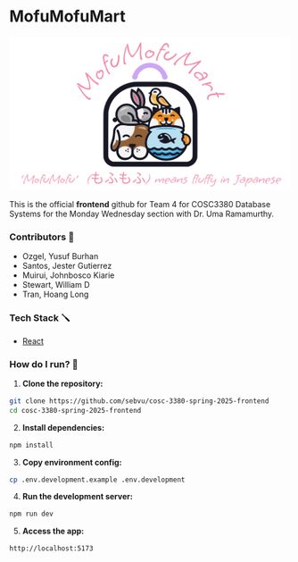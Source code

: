 # MofuMofuMart

<img src="./src/assets/bag-full-logo.svg">

This is the official **frontend** github for Team 4 for COSC3380 Database Systems for the Monday Wednesday section with Dr. Uma Ramamurthy.

### Contributors :toolbox:

- Ozgel, Yusuf Burhan
- Santos, Jester Gutierrez
- Muirui, Johnbosco Kiarie
- Stewart, William D
- Tran, Hoang Long

### Tech Stack :screwdriver:

- [React](https://react.dev/)

### How do I run? :eyes:

1. **Clone the repository:**

```sh
git clone https://github.com/sebvu/cosc-3380-spring-2025-frontend
cd cosc-3380-spring-2025-frontend
```

2. **Install dependencies:**

```sh
npm install
```

3. **Copy environment config:**

```sh
cp .env.development.example .env.development
```

4. **Run the development server:**

```sh
npm run dev
```

5. **Access the app:**

```sh
http://localhost:5173
```
